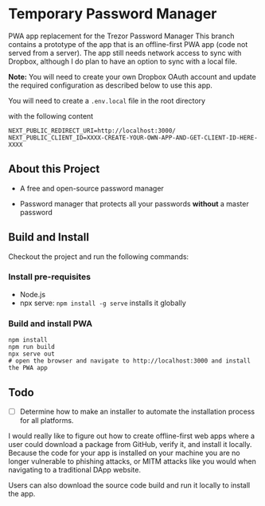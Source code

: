 # Temporary Password Manager

PWA app replacement for the Trezor Password Manager
This branch contains a prototype of the app that is an offline-first PWA app (code not served from a server).
The app still needs network access to sync with Dropbox, although I do plan to have an option to sync with a local file.

**Note:** You will need to create your own Dropbox OAuth account and update the required configuration as described below to use this app.

You will need to create a ```.env.local``` file in the root directory

with the following content

```text
NEXT_PUBLIC_REDIRECT_URI=http://localhost:3000/
NEXT_PUBLIC_CLIENT_ID=XXXX-CREATE-YOUR-OWN-APP-AND-GET-CLIENT-ID-HERE-XXXX
```

## About this Project

* A free and open-source password manager

* Password manager that protects all your passwords **without** a master password

## Build and Install

Checkout the project and run the following commands:

### Install pre-requisites
- Node.js
- npx serve: ```npm install -g serve``` installs it globally

### Build and install PWA

```shell
npm install
npm run build
npx serve out
# open the browser and navigate to http://localhost:3000 and install the PWA app
```

## Todo

- [ ] Determine how to make an installer to automate the installation process for all platforms.

I would really like to figure out how to create offline-first web apps where a user could download a package from GitHub, verify it, and install it locally. Because the code for your app is installed on your machine you are no longer vulnerable to phishing attacks, or MITM attacks like you would when navigating to a traditional DApp website. 

Users can also download the source code build and run it locally to install the app.